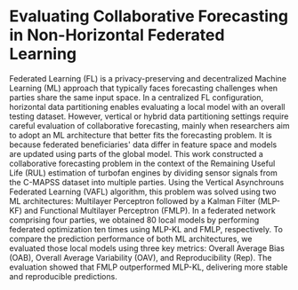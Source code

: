 # Evaluating Collaborative Forecasting in Non-Horizontal Federated Learning
Federated Learning (FL) is a privacy-preserving and decentralized Machine Learning (ML) approach that typically faces forecasting challenges when parties share the same input space. In a centralized FL configuration, horizontal data partitioning enables evaluating a local model with an overall testing dataset. However, vertical or hybrid data partitioning settings require careful evaluation of collaborative forecasting, mainly when researchers aim to adopt an ML architecture that better fits the forecasting problem. It is because federated beneficiaries' data differ in feature space and models are updated using parts of the global model.  This work constructed a collaborative forecasting problem in the context of the Remaining Useful Life (RUL) estimation of turbofan engines by dividing sensor signals from the C-MAPSS dataset into multiple parties. Using the Vertical Asynchrouns Federated Learning (VAFL) algorithm, this problem was solved using two ML architectures: Multilayer Perceptron followed by a Kalman Filter (MLP-KF) and Functional Multilayer Perceptron (FMLP). In a federated network comprising four parties, we obtained 80 local models by performing federated optimization ten times using MLP-KL and FMLP, respectively. To compare the prediction performance of both ML architectures, we evaluated those local models using three key metrics: Overall Average Bias (OAB), Overall Average Variability (OAV), and Reproducibility (Rep). The evaluation showed that FMLP outperformed MLP-KL, delivering more stable and reproducible predictions.
